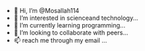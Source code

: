 - 👋 Hi, I’m @Mosallah114
- 👀 I’m interested in scienceand technology...
- 🌱 I’m currently learning programming...
- 💞️ I’m looking to collaborate with peers...
- 📫 reach me through my email ...

<!---
Mosallah114/Mosallah114 is a ✨ special ✨ repository because its `README.md` (this file) appears on your GitHub profile.
You can click the Preview link to take a look at your changes.
--->
